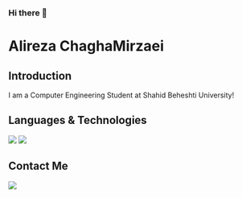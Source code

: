 ### Hi there 👋





# Alireza ChaghaMirzaei 

## Introduction

I am a Computer Engineering  Student at Shahid Beheshti University! 


## Languages & Technologies

[![](https://flutter.dev/images/flutter-mono-81x100.png)](https://flutter.dev/)
[![](https://dart.dev/assets/shared/dart/logo+text/horizontal/white-e71fb382ad5229792cc704b3ee7a88f8013e986d6e34f0956d89c453b454d0a5.svg)](https://dart.dev/)

## Contact Me

[![](https://img.shields.io/badge/-alirezamirzaei25@gmail.com-lightgray?style=for-the-badge&logo=gmail)](mailto:alirezamirzaei25@gmail.com)

<!--<p align="center">
  <img src="https://raw.githubusercontent.com/1995parham/1995parham/master/bernard.gif"></img>
</p>-->





<!--
**achm25/achm25** is a ✨ _special_ ✨ repository because its `README.md` (this file) appears on your GitHub profile.

Here are some ideas to get you started:

- 🔭 I’m currently working on ...
- 🌱 I’m currently learning ...
- 👯 I’m looking to collaborate on ...
- 🤔 I’m looking for help with ...
- 💬 Ask me about ...
- 📫 How to reach me: ...
- 😄 Pronouns: ...
- ⚡ Fun fact: ...
-->
